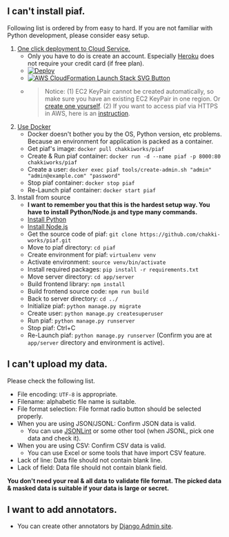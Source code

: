 ## I can't install piaf.

Following list is ordered by from easy to hard. If you are not familiar with Python development, please consider easy setup.

1. [One click deployment to Cloud Service.](https://github.com/chakki-works/piaf#deployment)
   * Only you have to do is create an account. Especially [Heroku](https://www.heroku.com/home) does not require your credit card (if free plan).
   * [![Deploy](https://www.herokucdn.com/deploy/button.svg)](https://heroku.com/deploy)
   * [![AWS CloudFormation Launch Stack SVG Button](https://cdn.rawgit.com/buildkite/cloudformation-launch-stack-button-svg/master/launch-stack.svg)](https://us-east-1.console.aws.amazon.com/cloudformation/home?region=us-east-1#/stacks/create/review?templateURL=https://s3-external-1.amazonaws.com/cf-templates-10vry9l3mp71r-us-east-1/20190732wl-new.templatexloywxxyimi&stackName=piaf)
   * > Notice: (1) EC2 KeyPair cannot be created automatically, so make sure you have an existing EC2 KeyPair in one region. Or [create one yourself](https://docs.aws.amazon.com/AWSEC2/latest/UserGuide/ec2-key-pairs.html#having-ec2-create-your-key-pair). (2) If you want to access piaf via HTTPS in AWS, here is an [instruction](https://github.com/chakki-works/piaf/wiki/HTTPS-setting-for-piaf-in-AWS).
2. [Use Docker](https://docs.docker.com/install/)
   * Docker doesn't bother you by the OS, Python version, etc problems. Because an environment for application is packed as a container.
   * Get piaf's image: `docker pull chakkiworks/piaf`
   * Create & Run piaf container: `docker run -d --name piaf -p 8000:80 chakkiworks/piaf`
   * Create a user: `docker exec piaf tools/create-admin.sh "admin" "admin@example.com" "password"`
   * Stop piaf container: `docker stop piaf`
   * Re-Launch piaf container: `docker start piaf`
3. Install from source
   * **I want to remember you that this is the hardest setup way. You have to install Python/Node.js and type many commands.**
   * [Install Python](https://www.python.org/downloads/)
   * [Install Node.js](https://nodejs.org/en/download/)
   * Get the source code of piaf: `git clone https://github.com/chakki-works/piaf.git`
   * Move to piaf directory: `cd piaf`
   * Create environment for piaf: `virtualenv venv`
   * Activate environment: `source venv/bin/activate`
   * Install required packages: `pip install -r requirements.txt`
   * Move server directory: `cd app/server`
   * Build frontend library: `npm install`
   * Build frontend source code: `npm run build`
   * Back to server directory: `cd ../`
   * Initialize piaf: `python manage.py migrate`
   * Create user: `python manage.py createsuperuser`
   * Run piaf: `python manage.py runserver`
   * Stop piaf: Ctrl+C
   * Re-Launch piaf: `python manage.py runserver` (Confirm you are at `app/server` directory and environment is active).

## I can't upload my data.

Please check the following list.

- File encoding: `UTF-8` is appropriate.
- Filename: alphabetic file name is suitable.
- File format selection: File format radio button should be selected properly.
- When you are using JSON/JSONL: Confirm JSON data is valid.
  - You can use [JSONLint](https://jsonlint.com/) or some other tool (when JSONL, pick one data and check it).
- When you are using CSV: Confirm CSV data is valid.
  - You can use Excel or some tools that have import CSV feature.
- Lack of line: Data file should not contain blank line.
- Lack of field: Data file should not contain blank field.

**You don't need your real & all data to validate file format. The picked data & masked data is suitable if your data is large or secret.**

## I want to add annotators.

* You can create other annotators by [Django Admin site](https://djangobook.com/django-admin-site/).

